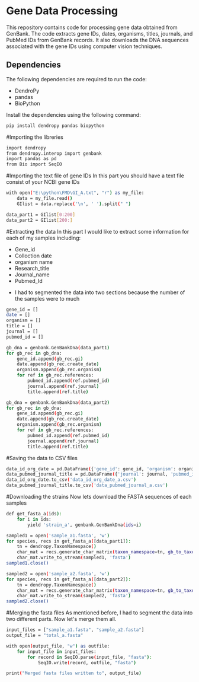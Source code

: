 # Gene Data Processing

This repository contains code for processing gene data obtained from GenBank. The code extracts gene IDs, dates, organisms, titles, journals, and PubMed IDs from GenBank records. It also downloads the DNA sequences associated with the gene IDs using computer vision techniques.

## Dependencies

The following dependencies are required to run the code:

- DendroPy
- pandas
- BioPython

Install the dependencies using the following command:

```bash
pip install dendropy pandas biopython
```
#Importing the libreries

```bash
import dendropy
from dendropy.interop import genbank
import pandas as pd
from Bio import SeqIO
```
#Importing the text file of gene IDs
In this part you should have a text file consist of your NCBI gene IDs

```bash
with open("E:\python\FMD\GI_A.txt", "r") as my_file:
    data = my_file.read()
    GIlist = data.replace('\n', ' ').split(" ")

data_part1 = GIlist[0:200]
data_part2 = GIlist[200:]
```
#Extracting the data
In this part I would like to extract some information for each of my samples including:
- Gene_id
- Colloction date
- organism name
- Research_title
- Journal_name
- Pubmed_Id
* I had to segmented the data into two sections because the number of the samples were to much

```bash
gene_id = []
date = []
organism = []
title = []
journal = []
pubmed_id = []

gb_dna = genbank.GenBankDna(data_part1)
for gb_rec in gb_dna:
    gene_id.append(gb_rec.gi)
    date.append(gb_rec.create_date)
    organism.append(gb_rec.organism)
    for ref in gb_rec.references:
        pubmed_id.append(ref.pubmed_id)
        journal.append(ref.journal)
        title.append(ref.title)

gb_dna = genbank.GenBankDna(data_part2)
for gb_rec in gb_dna:
    gene_id.append(gb_rec.gi)
    date.append(gb_rec.create_date)
    organism.append(gb_rec.organism)
    for ref in gb_rec.references:
        pubmed_id.append(ref.pubmed_id)
        journal.append(ref.journal)
        title.append(ref.title)
```
#Saving the data to CSV files

```bash
data_id_org_date = pd.DataFrame({'gene_id': gene_id, 'organism': organism, 'date': date})
data_pubmed_journal_title = pd.DataFrame({'journal': journal, 'pubmed_id': pubmed_id, 'title': title})
data_id_org_date.to_csv('data_id_org_date_a.csv')
data_pubmed_journal_title.to_csv('data_pubmed_journal_a.csv')
```

#Downloading the strains
Now lets download the FASTA sequences of each samples
```bash
def get_fasta_a(ids):
    for i in ids:
        yield 'strain_a', genbank.GenBankDna(ids=i)

sampled1 = open('sample_a1.fasta', 'w')
for species, recs in get_fasta_a([data_part1]):
    tn = dendropy.TaxonNamespace()
    char_mat = recs.generate_char_matrix(taxon_namespace=tn, gb_to_taxon_fn=lambda gb: tn.require_taxon(label='%s_%s' % (species, gb.accession)))
    char_mat.write_to_stream(sampled1, 'fasta')
sampled1.close()

sampled2 = open('sample_a2.fasta', 'w')
for species, recs in get_fasta_a([data_part2]):
    tn = dendropy.TaxonNamespace()
    char_mat = recs.generate_char_matrix(taxon_namespace=tn, gb_to_taxon_fn=lambda gb: tn.require_taxon(label='%s_%s' % (species, gb.accession)))
    char_mat.write_to_stream(sampled2, 'fasta')
sampled2.close()
```
#Merging the fasta files
As mentioned before, I had to segment the data into two different parts. Now let's merge them all.

```bash
input_files = ["sample_a1.fasta", "sample_a2.fasta"]
output_file = "total_a.fasta"

with open(output_file, "w") as outfile:
    for input_file in input_files:
        for record in SeqIO.parse(input_file, "fasta"):
            SeqIO.write(record, outfile, "fasta")

print("Merged fasta files written to", output_file)

```


